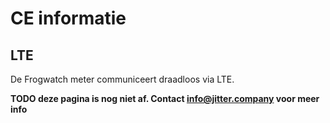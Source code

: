 # CE informatie

## LTE

De Frogwatch meter communiceert draadloos via LTE.

**TODO deze pagina is nog niet af. Contact info@jitter.company voor meer info**
